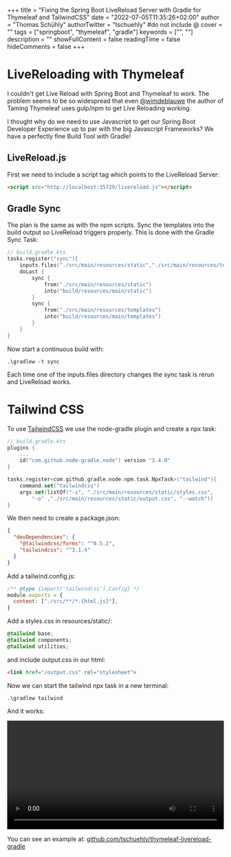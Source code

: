 +++
title = "Fixing the Spring Boot LiveReload Server with Gradle for Thymeleaf and TailwindCSS"
date = "2022-07-05T11:35:26+02:00"
author = "Thomas Schühly"
authorTwitter = "tschuehly" #do not include @
cover = ""
tags = ["springboot", "thymeleaf", "gradle"]
keywords = ["", ""]
description = ""
showFullContent = false
readingTime = false
hideComments = false
+++


# LiveReloading with Thymeleaf

I couldn't get Live Reload with Spring Boot and Thymeleaf to work. The problem seems to be so widespread that even [@wimdeblauwe](https://twitter.com/wimdeblauwe) the author of Taming Thymeleaf uses gulp/npm to get Live Reloading working.

I thought why do we need to use Javascript to get our Spring Boot Developer Experience up to par with the big Javascript Frameworks? We have a perfectly fine Build Tool with Gradle!

## LiveReload.js

First we need to include a script tag which points to the LiveReload Server:

```html
<script src="http://localhost:35729/livereload.js"></script>
```
## Gradle Sync

The plan is the same as with the npm scripts. Sync the templates into the build output so LiveReload triggers properly. This is done with the Gradle Sync Task:


````kotlin
// build.gradle.kts
tasks.register("sync"){
	inputs.files("./src/main/resources/static","./src/main/resources/templates",)
	doLast {
		sync {
			from("./src/main/resources/static")
			into("build/resources/main/static")
		}
		sync {
			from("./src/main/resources/templates")
			into("build/resources/main/templates")
		}
	}
}
````

Now start a continuous build with:

````
.\gradlew -t sync
````

Each time one of the inputs.files directory changes the sync task is rerun and LiveReload works.

# Tailwind CSS

To use [TailwindCSS](https://tailwindcss.com/) we use the node-gradle plugin and create a npx task:
````kotlin
// build.gradle.kts
plugins {
    ...
    id("com.github.node-gradle.node") version "3.4.0"
}

tasks.register<com.github.gradle.node.npm.task.NpxTask>("tailwind"){
    command.set("tailwindcss")
    args.set(listOf("-i", "./src/main/resources/static/styles.css",  
        "-o" ,"./src/main/resources/static/output.css", "--watch"))
}
````

We then need to create a package.json:

````json
{
  "devDependencies": {
    "@tailwindcss/forms": "^0.5.2",
    "tailwindcss": "^3.1.4"
  }
}

````

Add a tailwind.config.js:

````javascript
/** @type {import('tailwindcss').Config} */
module.exports = {
  content: ["./src/**/*.{html,js}"],
}

````

Add a styles.css in resources/static/:
````css
@tailwind base;
@tailwind components;
@tailwind utilities;
````
and include output.css in our html:
 
````html
<link href="/output.css" rel="stylesheet">
````

Now we can start the tailwind npx task in a new terminal:

`````
.\gradlew tailwind
`````

And it works:

<video style="width: 100%" controls>
  <source src="https://i.imgur.com/YVudYpn.mp4" type="video/mp4">
</video>

You can see an example at: [github.com/tschuehly/thymeleaf-livereload-gradle](https://github.com/tschuehly/thymeleaf-livereload-gradle)
